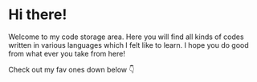 # Hi there!

Welcome to my code storage area.
Here you will find all kinds of codes written in various languages which I felt like to learn.
I hope you do good from what ever you take from here!

Check out my fav ones down below 👇
